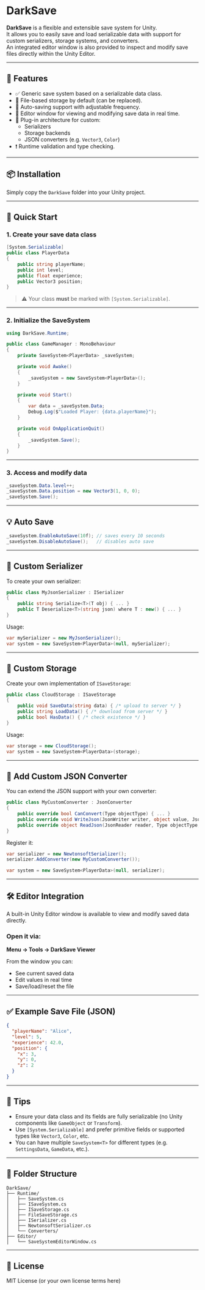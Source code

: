 # DarkSave

**DarkSave** is a flexible and extensible save system for Unity.  
It allows you to easily save and load serializable data with support for custom serializers, storage systems, and converters.  
An integrated editor window is also provided to inspect and modify save files directly within the Unity Editor.

---

## 🔧 Features

- ✅ Generic save system based on a serializable data class.
- 💾 File-based storage by default (can be replaced).
- 🔁 Auto-saving support with adjustable frequency.
- 👀 Editor window for viewing and modifying save data in real time.
- 🔌 Plug-in architecture for custom:
  - Serializers
  - Storage backends
  - JSON converters (e.g. `Vector3`, `Color`)
- ❗ Runtime validation and type checking.

---

## 📦 Installation

Simply copy the `DarkSave` folder into your Unity project.

---

## 🚀 Quick Start

### 1. Create your save data class

```csharp
[System.Serializable]
public class PlayerData
{
    public string playerName;
    public int level;
    public float experience;
    public Vector3 position;
}
```

> ⚠️ Your class **must** be marked with `[System.Serializable]`.

---

### 2. Initialize the SaveSystem

```csharp
using DarkSave.Runtime;

public class GameManager : MonoBehaviour
{
    private SaveSystem<PlayerData> _saveSystem;

    private void Awake()
    {
        _saveSystem = new SaveSystem<PlayerData>();
    }

    private void Start()
    {
        var data = _saveSystem.Data;
        Debug.Log($"Loaded Player: {data.playerName}");
    }

    private void OnApplicationQuit()
    {
        _saveSystem.Save();
    }
}
```

---

### 3. Access and modify data

```csharp
_saveSystem.Data.level++;
_saveSystem.Data.position = new Vector3(1, 0, 0);
_saveSystem.Save();
```

---

## 💡 Auto Save

```csharp
_saveSystem.EnableAutoSave(10f); // saves every 10 seconds
_saveSystem.DisableAutoSave();   // disables auto save
```

---

## 🧩 Custom Serializer

To create your own serializer:

```csharp
public class MyJsonSerializer : ISerializer
{
    public string Serialize<T>(T obj) { ... }
    public T Deserialize<T>(string json) where T : new() { ... }
}
```

Usage:

```csharp
var mySerializer = new MyJsonSerializer();
var system = new SaveSystem<PlayerData>(null, mySerializer);
```

---

## 💾 Custom Storage

Create your own implementation of `ISaveStorage`:

```csharp
public class CloudStorage : ISaveStorage
{
    public void SaveData(string data) { /* upload to server */ }
    public string LoadData() { /* download from server */ }
    public bool HasData() { /* check existence */ }
}
```

Usage:

```csharp
var storage = new CloudStorage();
var system = new SaveSystem<PlayerData>(storage);
```

---

## 🧱 Add Custom JSON Converter

You can extend the JSON support with your own converter:

```csharp
public class MyCustomConverter : JsonConverter
{
    public override bool CanConvert(Type objectType) { ... }
    public override void WriteJson(JsonWriter writer, object value, JsonSerializer serializer) { ... }
    public override object ReadJson(JsonReader reader, Type objectType, object existingValue, JsonSerializer serializer) { ... }
}
```

Register it:

```csharp
var serializer = new NewtonsoftSerializer();
serializer.AddConverter(new MyCustomConverter());

var system = new SaveSystem<PlayerData>(null, serializer);
```

---

## 🛠 Editor Integration

A built-in Unity Editor window is available to view and modify saved data directly.

### Open it via:

**Menu → Tools → DarkSave Viewer**

From the window you can:

- See current saved data
- Edit values in real time
- Save/load/reset the file

---

## ✅ Example Save File (JSON)

```json
{
  "playerName": "Alice",
  "level": 5,
  "experience": 42.0,
  "position": {
    "x": 3,
    "y": 0,
    "z": 2
  }
}
```

---

## 🧪 Tips

- Ensure your data class and its fields are fully serializable (no Unity components like `GameObject` or `Transform`).
- Use `[System.Serializable]` and prefer primitive fields or supported types like `Vector3`, `Color`, etc.
- You can have multiple `SaveSystem<T>` for different types (e.g. `SettingsData`, `GameData`, etc.).

---

## 📂 Folder Structure

```
DarkSave/
├── Runtime/
│   ├── SaveSystem.cs
│   ├── ISaveSystem.cs
│   ├── ISaveStorage.cs
│   ├── FileSaveStorage.cs
│   ├── ISerializer.cs
│   ├── NewtonsoftSerializer.cs
│   └── Converters/
├── Editor/
│   └── SaveSystemEditorWindow.cs
```

---

## 📃 License

MIT License (or your own license terms here)
